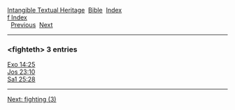 [Intangible Textual Heritage](../../index)  [Bible](../index) 
[Index](index)   
[f Index](_f_)  
  [Previous](c04219)  [Next](c04221) 

------------------------------------------------------------------------

### &lt;fighteth&gt; 3 entries

[Exo 14:25](../kjv/exo014.htm#025)  
[Jos 23:10](../kjv/jos023.htm#010)  
[Sa1 25:28](../kjv/sa1025.htm#028)  

------------------------------------------------------------------------

[Next: fighting (3)](c04221)
